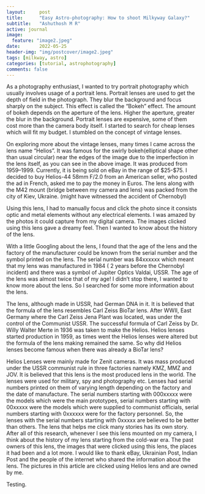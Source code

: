 ```yaml
---
layout:     post
title:      "Easy Astro-photography: How to shoot Milkyway Galaxy?"
subtitle:   "Ashuthosh M R"
active: journal
image:
  feature: "image2.jpeg"
date:       2022-05-25
header-img: "img/postcover/image2.jpeg"
tags: [milkway, astro]
categories: [tutorial, astrophotography]
comments: false
---
```


<p>As a photography enthusiast, I wanted to try portrait photography which usually involves usage of a portrait lens. Portrait lenses are used to get the depth of field in the photograph. They blur the background and focus sharply on the subject. This effect is called the “Bokeh” effect. The amount of bokeh depends on the aperture of the lens. Higher the aperture, greater the blur in the background. Portrait lenses are expensive, some of them cost more than the camera body itself. I started to search for cheap lenses which will fit my budget. I stumbled on the concept of vintage lenses.</p>

<p>On exploring more about the vintage lenses, many times I came across the lens name “Helios”. It was famous for the swirly bokeh(elliptical shape other than usual circular) near the edges of the image due to the imperfection in the lens itself, as you can see in the above image. It was produced from 1959–1999. Currently, it is being sold on eBay in the range of $25-$75. I decided to buy Helios-44 58mm F/2.0 from an American seller, who posted the ad in French, asked me to pay the money in Euros. The lens along with the M42 mount (bridge between my camera and lens) was packed from the city of Kiev, Ukraine. (might have witnessed the accident of Chernobyl)</p>

<p>Using this lens, I had to manually focus and click the photo since it consists optic and metal elements without any electrical elements. I was amazed by the photos it could capture from my digital camera. The images clicked using this lens gave a dreamy feel. Then I wanted to know about the history of the lens.</p>

<p>With a little Googling about the lens, I found that the age of the lens and the factory of the manufacturer could be known from the serial number and the symbol printed on the lens. The serial number was 84xxxxxx which meant that my lens was manufactured in 1984 ( 2 years before the Chernobyl incident) and there was a symbol of Jupiter Optics Valdai, USSR. The age of the lens was almost twice that of my age! I didn’t stop there, I wanted to know more about the lens. So I searched for some more information about the lens.</p>

<p>The lens, although made in USSR, had German DNA in it. It is believed that the formula of the lens resembles Carl Zeiss BioTar lens. After WWII, East Germany where the Carl Zeiss Jena Plant was located, was under the control of the Communist USSR. The successful formula of Carl Zeiss by Dr. Willy Walter Merte in 1936 was taken to make the Helios. Helios lenses started production in 1959, as times went the Helios lenses were altered but the formula of the lens making remained the same. So why did Helios lenses become famous when there was already a BioTar lens?</p>

<p>Helios Lenses were mainly made for Zenit cameras. It was mass produced under the USSR communist rule in three factories namely KMZ, MMZ and JOV. It is believed that this lens is the most produced lens in the world. The lenses were used for military, spy and photography etc. Lenses had serial numbers printed on them of varying length depending on the factory and the date of manufacture. The serial numbers starting with 000xxxxx were the models which were the main prototypes, serial numbers starting with 00xxxxx were the models which were supplied to communist officials, serial numbers starting with 0xxxxxx were for the factory personnel. So, the lenses with the serial numbers starting with 0xxxxx are believed to be better than others.
The lens that helps me click many stories has its own story. After all of this research, whenever I see this lens mounted on my camera, I think about the history of my lens starting from the cold-war era. The past owners of this lens, the images that were clicked using this lens, the places it had been and a lot more.
I would like to thank eBay, Ukrainian Post, Indian Post and the people of the internet who shared the information about the lens. The pictures in this article are clicked using Helios lens and are owned by me.</p>

<p>Testing.</p>
